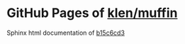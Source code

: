 GitHub Pages of [klen/muffin](https://github.com/klen/muffin.git)
===
Sphinx html documentation of [b15c6cd3](https://github.com/klen/muffin/tree/b15c6cd3c931bb62ae59a81dacb1742f4a683d92)
